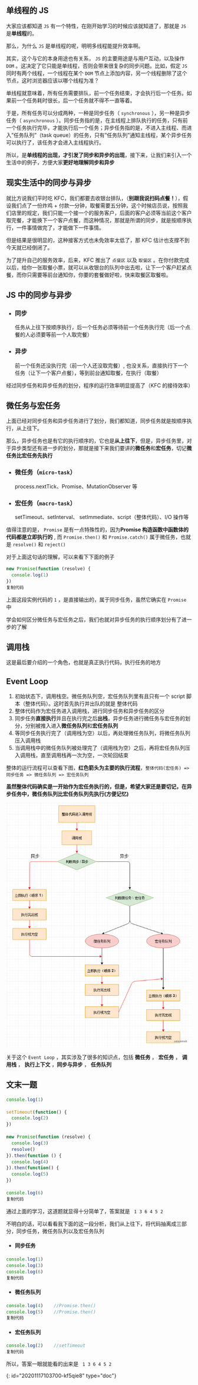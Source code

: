 ## 单线程的 JS

大家应该都知道 `JS` 有一个特性，在刚开始学习的时候应该就知道了，那就是 `JS` 是**单线程**的。

那么，为什么 `JS` 是单线程的呢，明明多线程能提升效率啊。

其实，这个与它的本身用途也有关系， `JS` 的主要用途是与用户互动，以及操作 `DOM` 。这决定了它只能是单线程，否则会带来很复杂的同步问题。比如，假定 `JS` 同时有两个线程，一个线程在某个 `DOM` 节点上添加内容，另一个线程删除了这个节点，这时浏览器应该以哪个线程为准？

单线程就意味着，所有任务需要排队，前一个任务结束，才会执行后一个任务。如果前一个任务耗时很长，后一个任务就不得不一直等着。

于是，所有任务可以分成两种，一种是同步任务（ `synchronous` ），另一种是异步任务（ `asynchronous` ）。同步任务指的是，在主线程上排队执行的任务，只有前一个任务执行完毕，才能执行后一个任务；异步任务指的是，不进入主线程、而进入”任务队列”（task queue）的任务，只有”任务队列”通知主线程，某个异步任务可以执行了，该任务才会进入主线程执行。

所以，是**单线程的出现，才引发了同步和异步的出现**，接下来，让我们来引入一个生活中的例子，方便大家**更好地理解同步和异步**

## 现实生活中的同步与异步

就比方说我们平时吃 KFC，我们都要去收银台排队，（**别跟我说扫码点餐！**），假设我们点了一份炸鸡 + 付款一分钟，取餐需要五分钟，这个时候店员说，按照我们店里的规定，我们只能一个接一个的服务客户，后面的客户必须等当前这个客户取完餐，才能换下一个客户点餐，而这种情况，那就是所谓的同步，就是按顺序执行，一件事情做完了，才能做下一件事情。

但是结果是很明显的，这种接客方式也未免效率太低了，那 KFC 估计也支撑不到今天就已经倒闭了。

为了提升自己的服务效率，后来，KFC 推出了 `点餐区` 以及 `取餐区` 。在你付款完成以后，给你一张取餐小票，就可以从收银台的队列中出去啦，让下一个客户赶紧点餐，而你只需要等前台通知你，你要的套餐做好啦，快来取餐区取餐啦。

## JS 中的同步与异步

* ### 同步

  任务从上往下按顺序执行，后一个任务必须等待前一个任务执行完（后一个点餐的人必须要等前一个人取完餐）

* ### 异步

  前一个任务还没执行完（前一个人还没取完餐）, 也没关系，直接执行下一个任务（让下一个客户点餐），等到前台通知取餐，在执行（取餐）

经过同步任务和异步任务的划分，程序的运行效率明显提高了（KFC 的接待效率）

## 微任务与宏任务

上面已经对同步任务和异步任务进行了划分，我们都知道，同步任务就是按顺序执行，从上往下。

那么，异步任务也是有它的执行顺序的，它也是**从上往下**，但是，异步任务里，对于异步类型还有进一步的划分，那就是接下来我们要讲的**微任务**和**宏任务**，切记**微任务比宏任务先执行**

* ### 微任务（`micro-task`）

  process.nextTick、Promise、MutationObserver 等

* ### 宏任务（`macro-task`）

  setTimeout、setInterval、 setImmediate、script（整体代码）、I/O 操作等

值得注意的是， `Promise` 是有一点特殊性的，因为**Promise 构造函数中函数体的代码都是立即执行的** , 而 `Promise.then()` 和 `Promise.catch()` 属于微任务，也就是 `resolve()` 和 `reject()`

对于上面这句话的理解，可以来看下下面的例子

```javascript copyable
new Promise(function (resolve) {
  console.log(1)
})
复制代码
```

上面这段实例代码的 `1` ，是直接输出的，属于同步任务，虽然它确实在 `Promise` 中

学会如何区分微任务与宏任务之后，我们也就对异步任务的执行顺序划分有了进一步的了解

## 调用栈

这是最后要介绍的一个角色，也就是真正执行代码，执行任务的地方

## Event Loop

1. 初始状态下，调用栈空。微任务队列空，宏任务队列里有且只有一个 script 脚本（整体代码）。这时首先执行并出队的就是 整体代码
2. 整体代码作为宏任务进入调用栈，进行同步任务和异步任务的区分
3. 同步任务**直接执行**并且在执行完之后**出栈**，异步任务进行微任务与宏任务的划分，分别被推入进入**微任务队列**和**宏任务队列**
4. 等同步任务执行完了（调用栈为空）以后，再处理微任务队列，将微任务队列压入调用栈
5. 当调用栈中的微任务队列被处理完了（调用栈为空）之后，再将宏任务队列压入调用栈，直至调用栈再一次为空，一次轮回结束

整体的运行流程可以查看下图，**红色箭头为主要的执行流程**，`整体代码(宏任务) => 同步任务 => 微任务队列 => 宏任务队列`

**虽然整体代码确实是一开始作为宏任务执行的，但是，希望大家还是要切记，在异步任务中，微任务队列比宏任务队列先执行(方便记忆)**

![](assets/20201117103703-yktnfup.png)

关于这个 `Event Loop` ，其实涉及了很多的知识点，包括 **微任务** ， **宏任务** ， **调用栈** ， **执行上下文** ，**同步与异步** ， **任务队列**

## 文末一题

```javascript copyable
console.log(1)

setTimeout(function() {
  console.log(2)
})

new Promise(function (resolve) {
  console.log(3)
  resolve()
}).then(function () {
  console.log(4)
}).then(function() {
  console.log(5)
})

console.log(6)
复制代码
```

通过上面的学习，这道题就显得十分简单了，答案就是 ` 1 3 6 4 5 2`

不明白的话，可以看看我下面的这一段分析，我们从上往下，将代码抽离成三部分，同步任务，微任务队列以及宏任务队列

* #### 同步任务

```javascript copyable
console.log(1)
console.log(3)
console.log(6)
复制代码
```

* #### 微任务队列

```javascript copyable
console.log(4)    //Promise.then()
console.log(5)    //Promise.then()
复制代码
```

* #### 宏任务队列

```javascript copyable
console.log(2)    //setTimeout
复制代码
```

所以，答案一眼就能看的出来是 ` 1 3 6 4 5 2`


{: id="20201117103700-kf5qie8" type="doc"}
